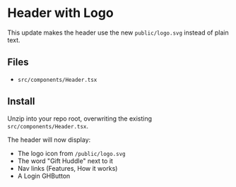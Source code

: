 # Header with Logo

This update makes the header use the new `public/logo.svg` instead of plain text.

## Files

- `src/components/Header.tsx`

## Install

Unzip into your repo root, overwriting the existing `src/components/Header.tsx`.

The header will now display:

- The logo icon from `/public/logo.svg`
- The word "Gift Huddle" next to it
- Nav links (Features, How it works)
- A Login GHButton

